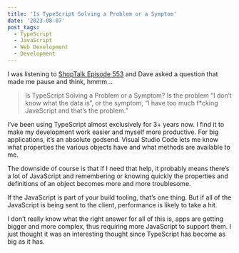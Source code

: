 ```yaml
---
title: 'Is TypeScript Solving a Problem or a Symptom'
date: '2023-08-07'
post_tags:
  - TypeScript
  - JavaScript
  - Web Development
  - Development
---
```


I was listening to [ShopTalk Episode 553](https://shoptalkshow.com/553/) and Dave asked a question that made me pause and think, hmmm…
<!-- excerpt -->

>  Is TypeScript Solving a Problem or a Symptom? Is the problem “I don’t know what the data is”, or the symptom, “I have too much f*cking JavaScript and that’s the problem.”

I’ve been using TypeScript almost exclusively for 3+ years now. I find it to make my development work easier and myself more productive. For big applications, it’s an absolute godsend. Visual Studio Code lets me know what properties the various objects have and what methods are available to me.

The downside of course is that if I need that help, it probably means there’s a lot of JavaScript and remembering or knowing quickly the properties and definitions of an object becomes more and more troublesome.

If the JavaScript is part of your build tooling, that’s one thing. But if all of the JavaScript is being sent to the client, performance is likely to take a hit.

I don’t really know what the right answer for all of this is, apps are getting bigger and more complex, thus requiring more JavaScript to support them. I just thought it was an interesting thought since TypeScript has become as big as it has.